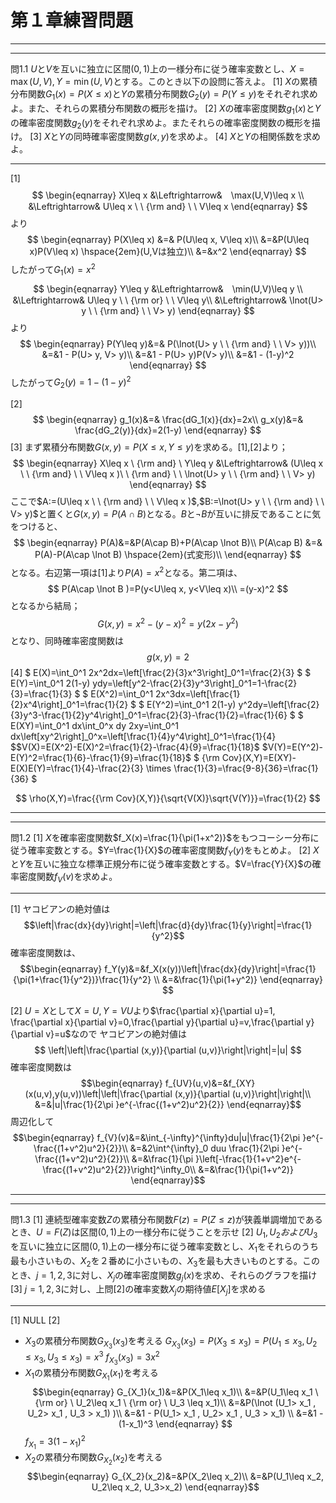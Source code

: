 <script>
MathJax = { 
    tex: {
    inlineMath: [            
    ['$', '$'],
    ['\\(', '\\)']
    ] }
};
</script>
<script id="MathJax-script" async src="https://cdn.jsdelivr.net/npm/mathjax@3/es5/tex-mml-chtml.js"></script>


# 第１章練習問題
---
----
問1.1
$U$と$V$を互いに独立に区間$(0,1)$上の一様分布に従う確率変数とし、$X=\max(U,V),Y=\min(U,V)$とする。このとき以下の設問に答えよ。
[1] $X$の累積分布関数$G_1(x)=P(X\leq x)$と$Y$の累積分布関数$G_2(y)=P(Y\leq y)$をそれぞれ求めよ。また、それらの累積分布関数の概形を描け。
[2] $X$の確率密度関数$g_1(x)$と$Y$の確率密度関数$g_2(y)$をそれぞれ求めよ。またそれらの確率密度関数の概形を描け。
[3] $X$と$Y$の同時確率密度関数$g(x,y)$を求めよ。
[4] $X$と$Y$の相関係数を求めよ。

----

[1]
$$
\begin{eqnarray}
X\leq x  &\Leftrightarrow&　\max(U,V)\leq x \\
         &\Leftrightarrow& U\leq x \ \ {\rm and} \ \ V\leq x
\end{eqnarray}
$$
より
$$
\begin{eqnarray}
P(X\leq x) &=& P(U\leq x, V\leq x)\\
           &=&P(U\leq x)P(V\leq x)  \hspace{2em}(U,Vは独立)\\
           &=&x^2
\end{eqnarray}
$$
したがって$G_1(x)=x^2$
$$
\begin{eqnarray}
Y\leq y  &\Leftrightarrow&　\min(U,V)\leq y \\
         &\Leftrightarrow& U\leq y \ \ {\rm or} \ \ V\leq y\\
         &\Leftrightarrow& \lnot(U> y \ \ {\rm and} \ \ V> y)
\end{eqnarray}
$$
より
$$
\begin{eqnarray}
P(Y\leq y)&=& P(\lnot(U> y \ \ {\rm and} \ \ V> y))\\
        &=&1 - P(U> y, V> y)\\
        &=&1 - P(U> y)P(V> y)\\
        &=&1 - (1-y)^2
\end{eqnarray}
$$
したがって$G_2(y)=1 - (1-y)^2$

[2]
$$
\begin{eqnarray}
g_1(x)&=& \frac{dG_1(x)}{dx}=2x\\
g_x(y)&=& \frac{dG_2(y)}{dx}=2(1-y)
\end{eqnarray}
$$
[3]
まず累積分布関数$G(x,y)=P(X≤x,Y≤y)$を求める。[1],[2]より；
$$
\begin{eqnarray}
X\leq x \ {\rm and} \  Y\leq y
 &\Leftrightarrow& (U\leq x \ \ {\rm and} \ \ V\leq x )\ \ {\rm and} \ \ \lnot(U> y \ \ {\rm and} \ \ V> y)
\end{eqnarray}
$$
ここで$A:=(U\leq x \ \ {\rm and} \ \ V\leq x )$,$B:=\lnot(U> y \ \ {\rm and} \ \ V> y)$と置くと$G(x,y)=P(A\cap B)$となる。$B$と$\lnot B$が互いに排反であることに気をつけると、
$$
\begin{eqnarray}
P(A)&=&P(A\cap B)+P(A\cap \lnot B)\\
P(A\cap B) &=& P(A)-P(A\cap \lnot B) \hspace{2em}(式変形)\\
\end{eqnarray}
$$
となる。右辺第一項は[1]より$P(A)=x^2$となる。第二項は、
$$
P(A\cap \lnot B )=P(y<U\leq x, y<V\leq x)\\
=(y-x)^2
$$
となるから結局；
$$
G(x,y)=x^2- (y-x)^2=y(2x-y^2)
$$
となり、同時確率密度関数は
$$g(x,y)=2$$
[4]
$
E(X)=\int_0^1 2x^2dx=\left[\frac{2}{3}x^3\right]_0^1=\frac{2}{3}
$
$
E(Y)=\int_0^1 2(1-y) ydy=\left[y^2-\frac{2}{3}y^3\right]_0^1=1-\frac{2}{3}=\frac{1}{3}
$
$
E(X^2)=\int_0^1 2x^3dx=\left[\frac{1}{2}x^4\right]_0^1=\frac{1}{2}
$
$
E(Y^2)=\int_0^1 2(1-y) y^2dy=\left[\frac{2}{3}y^3-\frac{1}{2}y^4\right]_0^1=\frac{2}{3}-\frac{1}{2}=\frac{1}{6}
$
$
E(XY)=\int_0^1 dx\int_0^x dy 2xy=\int_0^1 dx\left[xy^2\right]_0^x=\left[\frac{1}{4}y^4\right]_0^1=\frac{1}{4}
$$V(X)=E(X^2)-E(X)^2=\frac{1}{2}-\frac{4}{9}=\frac{1}{18}$
$V(Y)=E(Y^2)-E(Y)^2=\frac{1}{6}-\frac{1}{9}=\frac{1}{18}$
$
{\rm Cov}(X,Y)=E(XY)-E(X)E(Y)=\frac{1}{4}-\frac{2}{3} \times \frac{1}{3}=\frac{9-8}{36}=\frac{1}{36}
$

$$
\rho(X,Y)=\frac{{\rm Cov}(X,Y)}{\sqrt{V(X)}\sqrt{V(Y)}}=\frac{1}{2}
$$

---
---

問1.2
[1] $X$を確率密度関数$f_X(x)=\frac{1}{\pi(1+x^2)}$をもつコーシー分布に従う確率変数とする。$Y=\frac{1}{X}$の確率密度関数$f_Y(y)$をもとめよ。
[2] $X$と$Y$を互いに独立な標準正規分布に従う確率変数とする。$V=\frac{Y}{X}$の確率密度関数$f_V(v)$を求めよ。

---

[1]
ヤコビアンの絶対値は
$$\left|\frac{dx}{dy}\right|=\left|\frac{d}{dy}\frac{1}{y}\right|=\frac{1}{y^2}$$
確率密度関数は、
$$\begin{eqnarray}
f_Y(y)&=&f_X(x(y))\left|\frac{dx}{dy}\right|=\frac{1}{\pi(1+\frac{1}{y^2})}\frac{1}{y^2} \\
&=&\frac{1}{\pi(1+y^2)}
\end{eqnarray}
$$

[2]
$U=X$として$X=U, Y=VU$より$\frac{\partial x}{\partial u}=1, \frac{\partial x}{\partial v}=0,\frac{\partial y}{\partial u}=v,\frac{\partial y}{\partial v}=u$なので
ヤコビアンの絶対値は
$$
\left|\left|\frac{\partial (x,y)}{\partial (u,v)}\right|\right|=|u|
$$
確率密度関数は
$$\begin{eqnarray}
f_{UV}(u,v)&=&f_{XY}(x(u,v),y(u,v))\left|\left|\frac{\partial (x,y)}{\partial (u,v)}\right|\right|\\
&=&|u|\frac{1}{2\pi }e^{-\frac{(1+v^2)u^2}{2}}
\end{eqnarray}$$
周辺化して
$$\begin{eqnarray}
f_{V}(v)&=&\int_{-\infty}^{\infty}du|u|\frac{1}{2\pi }e^{-\frac{(1+v^2)u^2}{2}}\\
&=&2\int^{\infty}_0 duu \frac{1}{2\pi }e^{-\frac{(1+v^2)u^2}{2}}\\
&=&\frac{1}{\pi }\left[-\frac{1}{1+v^2}e^{-\frac{(1+v^2)u^2}{2}}\right]^\infty_0\\
&=&\frac{1}{\pi(1+v^2)}
\end{eqnarray}$$

---
---
問1.3
[1] 連続型確率変数$Z$の累積分布関数$F(z)=P(Z\leq z)$が狭義単調増加であるとき、$U=F(Z)$は区間$(0,1)$上の一様分布に従うことを示せ
[2] $U_1, U_2およびU_3$を互いに独立に区間$(0,1)$上の一様分布に従う確率変数とし、$X_1$をそれらのうち最も小さいもの、$X_2$を２番めに小さいもの、$X_3$を最も大きいものとする。このとき、$j=1,2,3$に対し、$X_j$の確率密度関数$g_{j}(x)$を求め、それらのグラフを描け
[3] $j=1,2,3$に対し、上問[2]の確率変数$X_j$の期待値$E[X_j]$を求める

---

[1] NULL
[2]
- $X_3$の累積分布関数$G_{X_3}(x_3)$を考える
$G_{X_3}(x_3)=P(X_3\leq x_3)=P(U_1\leq x_3,U_2\leq x_3,U_3 \leq x_3)=x^3$
$f_{X_3}(x_3)=3x^2$
- $X_1$の累積分布関数$G_{X_1}(x_1)$を考える
$$\begin{eqnarray}
G_{X_1}(x_1)&=&P(X_1\leq x_1)\\
&=&P(U_1\leq x_1 \ {\rm or} \ U_2\leq x_1 \ {\rm or} \ U_3 \leq x_1)\\
&=&P(\lnot (U_1> x_1 , U_2> x_1 , U_3 > x_1) )\\
&=&1 - P(U_1> x_1 , U_2> x_1 , U_3 > x_1) \\
&=&1 - (1-x_1)^3 
\end{eqnarray}
$$
$f_{X_{1}}=3(1-x_1)^2$
- $X_2$の累積分布関数$G_{X_2}(x_2)$を考える
$$\begin{eqnarray}
G_{X_2}(x_2)&=&P(X_2\leq x_2)\\
&=&P(U_1\leq x_2, U_2\leq x_2, U_3>x_2)
\end{eqnarray}$$